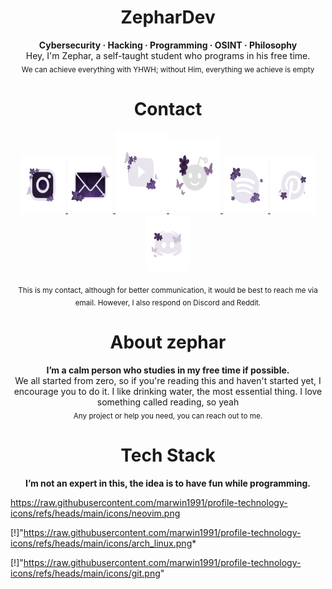 <h1 align="center">ZepharDev</h1>

<p align="center">
  <b>Cybersecurity · Hacking · Programming · OSINT · Philosophy</b>
  <br>Hey, I'm Zephar, a self-taught student who programs in his free time.</br>
  <sub>We can achieve everything with YHWH; without Him, everything we achieve is empty </sub>
</p>

<h1 align="center">Contact</h1>

<p align="center">
  <a href="https://instagram.com/zephartw" target="_blank">
    <img src="https://raw.githubusercontent.com/zephardev/zephardev/main/assets/instagram.png" width="72" height="90" alt="Instagram"/>
  </a>
  <a href="mailto:zephartw@gmail.com" target="_blank">
    <img src="https://raw.githubusercontent.com/zephardev/zephardev/main/assets/gmail.png" width="72" height="90"alt="Gmail"/>
  </a>
  <a href="https://youtube.com/@zephartw" target="_blank">
    <img src="https://raw.githubusercontent.com/zephardev/zephardev/main/assets/youtube.png" width="82" height="130" alt="YouTube"/>
  </a>
  <a href="https://www.reddit.com/u/Zephar_WO/s/nbauF1uP9m" target="_blank">
    <img src="https://raw.githubusercontent.com/zephardev/zephardev/main/assets/reddit.png" width="82" height="120" alt="Reddit"/>
  </a>
  <a href="https:/open.spotify.com/sv/zephar" target="_blank">
    <img src="https://raw.githubusercontent.com/zephardev/zephardev/main/assets/spotify.png" width="72" height="90" alt="Spotify"/>
  </a>
    <a href="https://pinterest.com/users/" target="_blank">
    <img src="https://raw.githubusercontent.com/zephardev/zephardev/main/assets/pinterest.png" width="72" height="90" alt="pinterest"/>
  </a>
    <a href="https://discord.gg/KkZUwXgn/" target="_blank">
    <img src="https://raw.githubusercontent.com/zephardev/zephardev/main/assets/discord.png" width="72" height="90" alt="Discord"/>
  </a>
</p>
<p align="center"> 
  <sub>This is my contact, although for better communication, it would be best to reach me via email. However, I also respond on Discord and Reddit.</sub>
</p>

<h1 align="center">About zephar</h1>

<p align="center"> 
  <b>I’m a calm person who studies in my free time if possible.</b>
  <br>We all started from zero, so if you're reading this and haven't started yet, I encourage you to do it.
   I like drinking water, the most essential thing. I love something called reading, so yeah</br>
  <sub>Any project or help you need, you can reach out to me.</sub>
</p>

<h1 align="center">Tech Stack</h1>

<p align="center">
  <b>I’m not an expert in this, the idea is to have fun while programming.</b>
</p>

https://raw.githubusercontent.com/marwin1991/profile-technology-icons/refs/heads/main/icons/neovim.png

[!]"https://raw.githubusercontent.com/marwin1991/profile-technology-icons/refs/heads/main/icons/arch_linux.png*

[!]"https://raw.githubusercontent.com/marwin1991/profile-technology-icons/refs/heads/main/icons/git.png"
